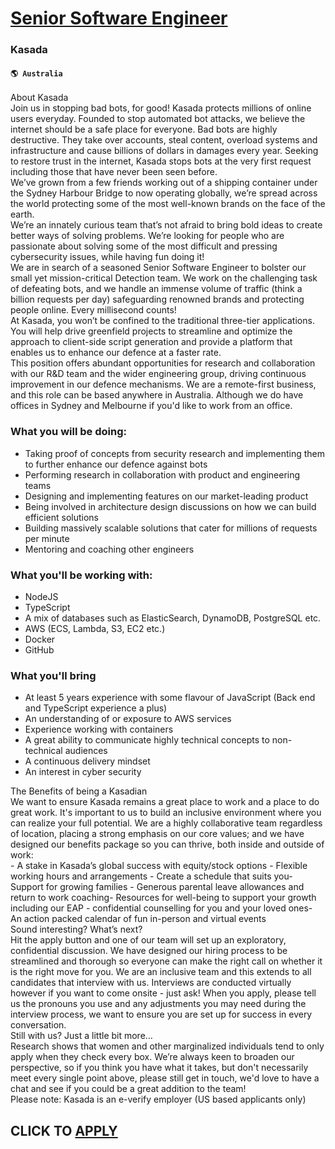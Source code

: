 # [Senior Software Engineer](https://www.remotewlb.com/apply/senior-software-engineer-72287)  
### Kasada  
#### `🌎 Australia`  
About Kasada  
Join us in stopping bad bots, for good! Kasada protects millions of online users everyday. Founded to stop automated bot attacks, we believe the internet should be a safe place for everyone. Bad bots are highly destructive. They take over accounts, steal content, overload systems and infrastructure and cause billions of dollars in damages every year. Seeking to restore trust in the internet, Kasada stops bots at the very first request including those that have never been seen before.  
We’ve grown from a few friends working out of a shipping container under the Sydney Harbour Bridge to now operating globally, we’re spread across the world protecting some of the most well-known brands on the face of the earth.  
We’re an innately curious team that’s not afraid to bring bold ideas to create better ways of solving problems. We’re looking for people who are passionate about solving some of the most difficult and pressing cybersecurity issues, while having fun doing it!  
We are in search of a seasoned Senior Software Engineer to bolster our small yet mission-critical Detection team. We work on the challenging task of defeating bots, and we handle an immense volume of traffic (think a billion requests per day) safeguarding renowned brands and protecting people online. Every millisecond counts!  
At Kasada, you won’t be confined to the traditional three-tier applications. You will help drive greenfield projects to streamline and optimize the approach to client-side script generation and provide a platform that enables us to enhance our defence at a faster rate.  
This position offers abundant opportunities for research and collaboration with our R&D team and the wider engineering group, driving continuous improvement in our defence mechanisms. We are a remote-first business, and this role can be based anywhere in Australia. Although we do have offices in Sydney and Melbourne if you'd like to work from an office.

### What you will be doing:

  * Taking proof of concepts from security research and implementing them to further enhance our defence against bots
  * Performing research in collaboration with product and engineering teams
  * Designing and implementing features on our market-leading product
  * Being involved in architecture design discussions on how we can build efficient solutions
  * Building massively scalable solutions that cater for millions of requests per minute
  * Mentoring and coaching other engineers

### What you'll be working with:

  * NodeJS
  * TypeScript
  * A mix of databases such as ElasticSearch, DynamoDB, PostgreSQL etc.
  * AWS (ECS, Lambda, S3, EC2 etc.)
  * Docker
  * GitHub

### What you'll bring

  * At least 5 years experience with some flavour of JavaScript (Back end and TypeScript experience a plus)
  * An understanding of or exposure to AWS services
  * Experience working with containers
  * A great ability to communicate highly technical concepts to non-technical audiences
  * A continuous delivery mindset
  * An interest in cyber security

The Benefits of being a Kasadian  
We want to ensure Kasada remains a great place to work and a place to do great work. It's important to us to build an inclusive environment where you can realize your full potential. We are a highly collaborative team regardless of location, placing a strong emphasis on our core values; and we have designed our benefits package so you can thrive, both inside and outside of work:  
\- A stake in Kasada’s global success with equity/stock options - Flexible working hours and arrangements - Create a schedule that suits you- Support for growing families - Generous parental leave allowances and return to work coaching- Resources for well-being to support your growth including our EAP - confidential counselling for you and your loved ones- An action packed calendar of fun in-person and virtual events  
Sound interesting? What’s next?  
Hit the apply button and one of our team will set up an exploratory, confidential discussion. We have designed our hiring process to be streamlined and thorough so everyone can make the right call on whether it is the right move for you. We are an inclusive team and this extends to all candidates that interview with us. Interviews are conducted virtually however if you want to come onsite - just ask! When you apply, please tell us the pronouns you use and any adjustments you may need during the interview process, we want to ensure you are set up for success in every conversation.  
Still with us? Just a little bit more…  
Research shows that women and other marginalized individuals tend to only apply when they check every box. We’re always keen to broaden our perspective, so if you think you have what it takes, but don't necessarily meet every single point above, please still get in touch, we'd love to have a chat and see if you could be a great addition to the team!  
Please note: Kasada is an e-verify employer (US based applicants only)  
## CLICK TO [APPLY](https://www.remotewlb.com/apply/senior-software-engineer-72287)

